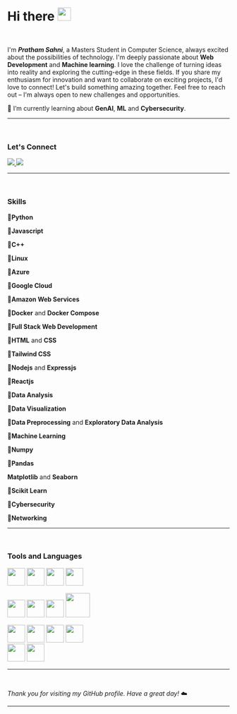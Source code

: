 # Hi there <img src="https://raw.githubusercontent.com/MartinHeinz/MartinHeinz/master/wave.gif" width="30px"> 

<br> 

I'm ***Pratham Sahni***, a Masters Student in Computer Science, always excited about the possibilities of technology.
I'm deeply passionate about **Web Development** and **Machine learning**. I love the challenge of turning ideas into reality and exploring the cutting-edge in these fields.
If you share my enthusiasm for innovation and want to collaborate on exciting projects, I'd love to connect! Let's build something amazing together. Feel free to reach out – I'm always open to new challenges and opportunities.

🌱 I’m currently learning about **GenAI**, **ML** and **Cybersecurity**. 

---

<br>

### Let's Connect

<!--
[![Linkedin](https://img.shields.io/badge/linkedin-%230077B5.svg?style=for-the-badge&logo=linkedin&logoColor=FFFFFF)](https://linkedin.com/in/pratham-sahni)
[![Personal Website](https://img.shields.io/badge/Personal%20Website-%2312100E.svg?style=for-the-badge&logoColor=white)](https://prathamtech.netlify.app)
-->

<a href="https://linkedin.com/in/pratham-sahni" target="_blank"> <img src="https://img.shields.io/badge/linkedin-%230077B5.svg?style=for-the-badge&logo=linkedin&logoColor=FFFFFF" /> </a>
<a href="https://prathamtech.netlify.app" target="_blank"> <img src="https://img.shields.io/badge/Personal%20Website-%2312100E.svg?style=for-the-badge&logoColor=white" /> </a>

---

<br>

### Skills

🔹**Python** 
 
🔹**Javascript** 

🔹**C++**

🔹**Linux** 

🔹**Azure** 

🔹**Google Cloud**

🔹**Amazon Web Services** 

🔹**Docker** and **Docker Compose**

🔹**Full Stack Web Development**

🔹**HTML** and **CSS**

🔹**Tailwind CSS**  

🔹**Nodejs** and **Expressjs** 

🔹**Reactjs**

🔹**Data Analysis**

🔹**Data Visualization** 

🔹**Data Preprocessing** and **Exploratory Data Analysis**

🔹**Machine Learning**

🔹**Numpy**

🔹**Pandas**

**Matplotlib** and **Seaborn** 

🔹**Scikit Learn**

🔹**Cybersecurity**

🔹**Networking** 

---

<br>

### Tools and Languages 

<img src="https://cdn.worldvectorlogo.com/logos/c.svg" height="40" width="40" /> <img src="https://cdn.worldvectorlogo.com/logos/logo-javascript.svg" height="40" width="40" /> <img src="https://cdn.worldvectorlogo.com/logos/python-5.svg" height="40" width="40" /> <img src="https://cdn.worldvectorlogo.com/logos/react-2.svg" height="40" width="40" /> 

<img src="https://cdn.worldvectorlogo.com/logos/aws-2.svg" height="40" width="40" /> <img src="https://cdn.worldvectorlogo.com/logos/azure-1.svg" height="40" width="40" /> <img src="https://cdn.worldvectorlogo.com/logos/google-cloud-1.svg" height="40" width="40" /> <img src="https://svgrepo.com/show/376353/terraform.svg" height="55" width="55" />

<img src="https://cdn.worldvectorlogo.com/logos/linux-tux-2.svg" height="40" width="40" /> <img src="https://cdn.worldvectorlogo.com/logos/bash-1.svg" height="40" width="40" /> <img src="https://cdn.worldvectorlogo.com/logos/docker.svg" height="40" width="40" /> <img src="https://cdn.worldvectorlogo.com/logos/visual-studio-code-1.svg" height="40" width="40" />  
<img src="https://cdn.worldvectorlogo.com/logos/firefox-5.svg" height="40" width="40" /> <img src="https://cdn.worldvectorlogo.com/logos/chatgpt-4.svg" height="40" width="40" /> 

---

<br>

<!--
### Github Stats
![Pratham's Github Stats](https://github-readme-stats.vercel.app/api?username=prthm786&show_icons=true)

---
<br>

-->

*Thank you for visiting my GitHub profile. Have a great day!* ☁️

---

